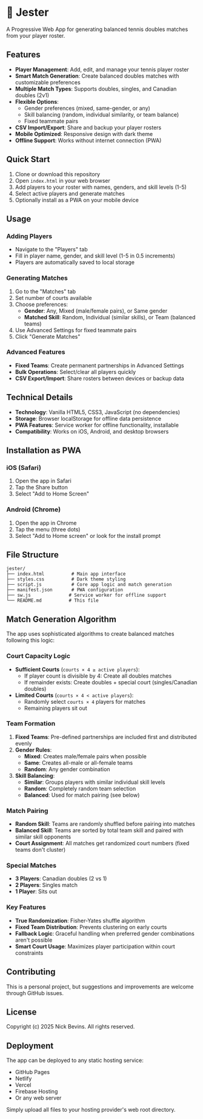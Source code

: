 # 🎾 Jester

A Progressive Web App for generating balanced tennis doubles matches from your player roster.

## Features

- **Player Management**: Add, edit, and manage your tennis player roster
- **Smart Match Generation**: Create balanced doubles matches with customizable preferences
- **Multiple Match Types**: Supports doubles, singles, and Canadian doubles (2v1)
- **Flexible Options**: 
  - Gender preferences (mixed, same-gender, or any)
  - Skill balancing (random, individual similarity, or team balance)
  - Fixed teammate pairs
- **CSV Import/Export**: Share and backup your player rosters
- **Mobile Optimized**: Responsive design with dark theme
- **Offline Support**: Works without internet connection (PWA)

## Quick Start

1. Clone or download this repository
2. Open `index.html` in your web browser
3. Add players to your roster with names, genders, and skill levels (1-5)
4. Select active players and generate matches
5. Optionally install as a PWA on your mobile device

## Usage

### Adding Players
- Navigate to the "Players" tab
- Fill in player name, gender, and skill level (1-5 in 0.5 increments)
- Players are automatically saved to local storage

### Generating Matches
1. Go to the "Matches" tab
2. Set number of courts available
3. Choose preferences:
   - **Gender**: Any, Mixed (male/female pairs), or Same gender
   - **Matched Skill**: Random, Individual (similar skills), or Team (balanced teams)
4. Use Advanced Settings for fixed teammate pairs
5. Click "Generate Matches"

### Advanced Features
- **Fixed Teams**: Create permanent partnerships in Advanced Settings
- **Bulk Operations**: Select/clear all players quickly
- **CSV Export/Import**: Share rosters between devices or backup data

## Technical Details

- **Technology**: Vanilla HTML5, CSS3, JavaScript (no dependencies)
- **Storage**: Browser localStorage for offline data persistence
- **PWA Features**: Service worker for offline functionality, installable
- **Compatibility**: Works on iOS, Android, and desktop browsers

## Installation as PWA

### iOS (Safari)
1. Open the app in Safari
2. Tap the Share button
3. Select "Add to Home Screen"

### Android (Chrome)
1. Open the app in Chrome
2. Tap the menu (three dots)
3. Select "Add to Home screen" or look for the install prompt

## File Structure

```
jester/
├── index.html          # Main app interface
├── styles.css          # Dark theme styling
├── script.js           # Core app logic and match generation
├── manifest.json       # PWA configuration
├── sw.js              # Service worker for offline support
└── README.md          # This file
```

## Match Generation Algorithm

The app uses sophisticated algorithms to create balanced matches following this logic:

### Court Capacity Logic
- **Sufficient Courts** (`courts × 4 ≥ active players`):
  - If player count is divisible by 4: Create all doubles matches
  - If remainder exists: Create doubles + special court (singles/Canadian doubles)
- **Limited Courts** (`courts × 4 < active players`):
  - Randomly select `courts × 4` players for matches
  - Remaining players sit out

### Team Formation
1. **Fixed Teams**: Pre-defined partnerships are included first and distributed evenly
2. **Gender Rules**:
   - **Mixed**: Creates male/female pairs when possible
   - **Same**: Creates all-male or all-female teams
   - **Random**: Any gender combination
3. **Skill Balancing**:
   - **Similar**: Groups players with similar individual skill levels
   - **Random**: Completely random team selection
   - **Balanced**: Used for match pairing (see below)

### Match Pairing
- **Random Skill**: Teams are randomly shuffled before pairing into matches
- **Balanced Skill**: Teams are sorted by total team skill and paired with similar skill opponents
- **Court Assignment**: All matches get randomized court numbers (fixed teams don't cluster)

### Special Matches
- **3 Players**: Canadian doubles (2 vs 1)
- **2 Players**: Singles match
- **1 Player**: Sits out

### Key Features
- **True Randomization**: Fisher-Yates shuffle algorithm
- **Fixed Team Distribution**: Prevents clustering on early courts
- **Fallback Logic**: Graceful handling when preferred gender combinations aren't possible
- **Smart Court Usage**: Maximizes player participation within court constraints

## Contributing

This is a personal project, but suggestions and improvements are welcome through GitHub issues.

## License

Copyright (c) 2025 Nick Bevins. All rights reserved.

## Deployment

The app can be deployed to any static hosting service:
- GitHub Pages
- Netlify
- Vercel
- Firebase Hosting
- Or any web server

Simply upload all files to your hosting provider's web root directory.